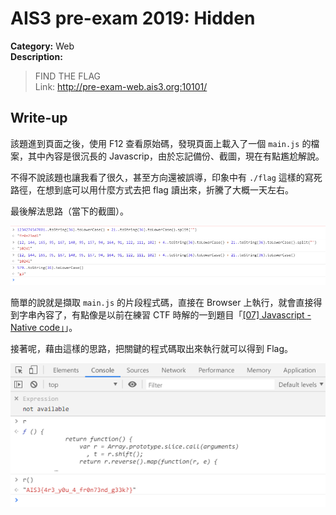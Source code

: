 # AIS3 pre-exam 2019: Hidden

**Category:** Web  
**Description:**  

>FIND THE FLAG  
>Link: http://pre-exam-web.ais3.org:10101/

## Write-up

該題進到頁面之後，使用 F12 查看原始碼，發現頁面上載入了一個 `main.js` 的檔案，其中內容是很沉長的 Javascrip，由於忘記備份、截圖，現在有點尷尬解說。  

不得不說該題也讓我看了很久，甚至方向還被誤導，印象中有 `./flag` 這樣的寫死路徑，在想到底可以用什麼方式去把 flag 讀出來，折騰了大概一天左右。  

最後解法思路（當下的截圖）。  

![](./img/01.png)

簡單的說就是擷取 `main.js` 的片段程式碼，直接在 Browser 上執行，就會直接得到字串內容了，有點像是以前在練習 CTF 時解的一到題目「[[07] Javascript - Native code」](https://github.com/MksYi/Security-Exercise/tree/master/Root-Me/Web-Client/%5B07%5D%20Javascript%20-%20Native%20code)」。  

接著呢，藉由這樣的思路，把關鍵的程式碼取出來執行就可以得到 Flag。  

![](./img/02.png)
